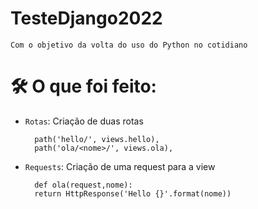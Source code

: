 # TesteDjango2022
    Com o objetivo da volta do uso do Python no cotidiano 

# 🛠️ O que foi feito:

- `Rotas`: Criação de duas rotas 

        path('hello/', views.hello),
        path('ola/<nome>/', views.ola),

- `Requests`: Criação de uma request para a view

        def ola(request,nome):
        return HttpResponse('Hello {}'.format(nome))

<img scr ="https://github.com/MazeDan/Teste_Django_2022/issues/1#issue-1377178483" >